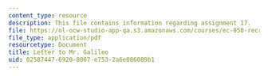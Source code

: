 ```yaml
---
content_type: resource
description: This file contains information regarding assignment 17.
file: https://ol-ocw-studio-app-qa.s3.amazonaws.com/courses/ec-050-recreate-experiments-from-history-inform-the-future-from-the-past-galileo-january-iap-2010/0258744769208067e7532a6e086089b1_MITEC_050IAP10_assn17.pdf
file_type: application/pdf
resourcetype: Document
title: Letter to Mr. Galileo
uid: 02587447-6920-8067-e753-2a6e086089b1
---
```

